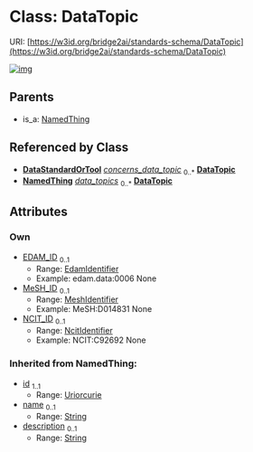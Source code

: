 
# Class: DataTopic




URI: [https://w3id.org/bridge2ai/standards-schema/DataTopic](https://w3id.org/bridge2ai/standards-schema/DataTopic)


[![img](https://yuml.me/diagram/nofunky;dir:TB/class/[NamedThing],[DataStandardOrTool]-%20concerns_data_topic%200..*>[DataTopic&#124;EDAM_ID:edam_identifier%20%3F;MeSH_ID:mesh_identifier%20%3F;NCIT_ID:ncit_identifier%20%3F;id(i):uriorcurie;name(i):string%20%3F;description(i):string%20%3F],[UseCase]-%20data_topics%200..*>[DataTopic],[NamedThing]^-[DataTopic],[UseCase],[DataStandardOrTool])](https://yuml.me/diagram/nofunky;dir:TB/class/[NamedThing],[DataStandardOrTool]-%20concerns_data_topic%200..*>[DataTopic&#124;EDAM_ID:edam_identifier%20%3F;MeSH_ID:mesh_identifier%20%3F;NCIT_ID:ncit_identifier%20%3F;id(i):uriorcurie;name(i):string%20%3F;description(i):string%20%3F],[UseCase]-%20data_topics%200..*>[DataTopic],[NamedThing]^-[DataTopic],[UseCase],[DataStandardOrTool])

## Parents

 *  is_a: [NamedThing](NamedThing.md)

## Referenced by Class

 *  **[DataStandardOrTool](DataStandardOrTool.md)** *[concerns_data_topic](concerns_data_topic.md)*  <sub>0..\*</sub>  **[DataTopic](DataTopic.md)**
 *  **[NamedThing](NamedThing.md)** *[data_topics](data_topics.md)*  <sub>0..\*</sub>  **[DataTopic](DataTopic.md)**

## Attributes


### Own

 * [EDAM_ID](EDAM_ID.md)  <sub>0..1</sub>
     * Range: [EdamIdentifier](types/EdamIdentifier.md)
     * Example: edam.data:0006 None
 * [MeSH_ID](MeSH_ID.md)  <sub>0..1</sub>
     * Range: [MeshIdentifier](types/MeshIdentifier.md)
     * Example: MeSH:D014831 None
 * [NCIT_ID](NCIT_ID.md)  <sub>0..1</sub>
     * Range: [NcitIdentifier](types/NcitIdentifier.md)
     * Example: NCIT:C92692 None

### Inherited from NamedThing:

 * [id](id.md)  <sub>1..1</sub>
     * Range: [Uriorcurie](types/Uriorcurie.md)
 * [name](name.md)  <sub>0..1</sub>
     * Range: [String](types/String.md)
 * [description](description.md)  <sub>0..1</sub>
     * Range: [String](types/String.md)
